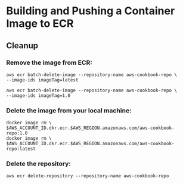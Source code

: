 # Building and Pushing a Container Image to ECR


## Cleanup
### Remove the image from ECR:
```
aws ecr batch-delete-image --repository-name aws-cookbook-repo \
--image-ids imageTag=latest

aws ecr batch-delete-image --repository-name aws-cookbook-repo \
--image-ids imageTag=1.0
```


### Delete the image from your local machine:
```
docker image rm \
$AWS_ACCOUNT_ID.dkr.ecr.$AWS_REGION.amazonaws.com/aws-cookbook-repo:1.0
docker image rm \
$AWS_ACCOUNT_ID.dkr.ecr.$AWS_REGION.amazonaws.com/aws-cookbook-repo:latest
```

### Delete the repository:

`aws ecr delete-repository --repository-name aws-cookbook-repo`

